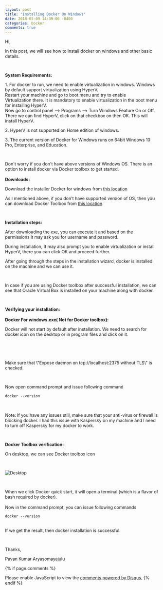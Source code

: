 ```yaml
---
layout: post
title: "Installing Docker On Windows"
date: 2018-05-09 14:39:00 -0400
categories: Docker
comments: true
---
```


<p>Hi,</p><p>In this post, we will see how to install docker on windows and other basic details.</p><p><br></p><p><b>System Requirements:</b></p><p>1. For docker to run, we need to enable virtualization in windows. Windows by default support virtualization using HyperV. <br>Restart your machine and go to boot menu and try to enable Virtualization&nbsp;there. It is mandatory to enable virtualization in the boot menu for installing HyperV.<br>Now go to control panel --&gt; Programs --&gt; Turn Windows Feature On or Off. There we can find HyperV, click on that checkbox on then OK. This will install HyperV.</p><p>2. HyperV is not supported on Home edition of windows.</p><p>3. The current version of Docker for Windows runs on 64bit Windows 10 Pro, Enterprise, and Education.</p><p><br></p><p>Don't worry if you don't&nbsp;have above versions of Windows OS. There is an option to install docker via Docker toolbox to get started.<br><br><b>Downloads:</b></p><p>Download the installer Docker for windows from <a href="https://download.docker.com/win/stable/Docker%20for%20Windows%20Installer.exe">this location</a>&nbsp;</p><p>As I mentioned above, if you don't have supported version of OS, then you can download Docker Toolbox from <a href="https://download.docker.com/win/stable/DockerToolbox.exe">this location</a>.</p><p><br></p><p><b>Installation steps:</b></p><p>After downloading the exe,&nbsp;you can execute it and based on the permissions it may ask you for username and password.</p><p>During installation, It may also prompt you to enable virtualization or install HyperV, there you can click OK and proceed further.</p><p>After going through the steps in the installation wizard, docker is installed on the machine and we can use it.</p><p><br></p><p>In case if you are using Docker toolbox after successful installation, we can see that Oracle Virtual Box is installed on your machine along with docker.</p><p><br></p><p><b>Verifying your installation:<br><br>Docker For windows.exe( Not for Docker toolbox):</b></p><p>Docker will not start by default after installation. We need to search for docker icon on the desktop or in program files and click on it.</p><p><br></p><p></p><p><br></p><p>Make sure that \"Expose daemon on tcp://localhost:2375 without TLS\" is checked.</p><p><br></p><p>Now open command prompt and issue following command</p><pre style="line-height: 1.42857;"><code class="html">docker --version</code></pre><p><br></p><p>Note: If you have any issues still, make sure that your anti-virus or firewall is blocking docker. I had this issue with Kaspersky on my machine and I need to turn off Kaspersky for my docker to work.</p><p><br></p><p><b>Docker Toolbox verification:</b></p><p>On desktop, we can see Docker toolbox icon</p><p><br></p><p><img src="https://docs.docker.com/toolbox/images/icon-set.png" alt="Desktop"></p><p><br></p><p>When we click Docker quick start, it will open a terminal (which is a flavor of bash required by docker).<br><br>Now in the command prompt, you can issue following commands<br></p><pre><code class="html">docker --version</code></pre><p><br>If we get the result, then docker installation is successful.<br></p><p><br></p><p>Thanks,</p><p>Pavan Kumar Aryasomayajulu</p>


{% if page.comments %}
<div id="disqus_thread"></div>
<script>

/**
*  RECOMMENDED CONFIGURATION VARIABLES: EDIT AND UNCOMMENT THE SECTION BELOW TO INSERT DYNAMIC VALUES FROM YOUR PLATFORM OR CMS.
*  LEARN WHY DEFINING THESE VARIABLES IS IMPORTANT: https://disqus.com/admin/universalcode/#configuration-variables*/
/*
var disqus_config = function () {
this.page.url = PAGE_URL;  // Replace PAGE_URL with your page's canonical URL variable
this.page.identifier = PAGE_IDENTIFIER; // Replace PAGE_IDENTIFIER with your page's unique identifier variable
};
*/
(function() { // DON'T EDIT BELOW THIS LINE
var d = document, s = d.createElement('script');
s.src = 'https://xyzcoder1.disqus.com/embed.js';
s.setAttribute('data-timestamp', +new Date());
(d.head || d.body).appendChild(s);
})();
</script>
<noscript>Please enable JavaScript to view the <a href="https://disqus.com/?ref_noscript">comments powered by Disqus.</a></noscript>
{% endif %}